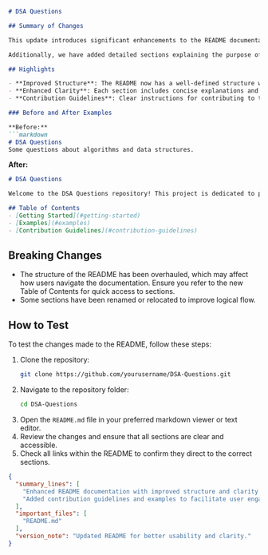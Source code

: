 ```markdown
# DSA Questions

## Summary of Changes

This update introduces significant enhancements to the README documentation for the DSA Questions repository. The primary goal of these changes is to improve clarity and usability for contributors and users alike. We have restructured the content to provide a more intuitive navigation experience, ensuring that important information is easily accessible.

Additionally, we have added detailed sections explaining the purpose of the repository, which focuses on various Data Structures and Algorithms (DSA) questions. This includes a clearer breakdown of the different types of questions available and their corresponding difficulty levels. By providing examples and a more organized layout, we aim to foster a better understanding of the repository's offerings.

## Highlights

- **Improved Structure**: The README now has a well-defined structure with dedicated sections for getting started, examples, and contribution guidelines.
- **Enhanced Clarity**: Each section includes concise explanations and relevant examples to illustrate the concepts better.
- **Contribution Guidelines**: Clear instructions for contributing to the repository, making it easier for new contributors to get involved.

### Before and After Examples

**Before:**
```markdown
# DSA Questions
Some questions about algorithms and data structures.
```

**After:**
```markdown
# DSA Questions

Welcome to the DSA Questions repository! This project is dedicated to providing a comprehensive set of questions covering various Data Structures and Algorithms.

## Table of Contents
- [Getting Started](#getting-started)
- [Examples](#examples)
- [Contribution Guidelines](#contribution-guidelines)
```

## Breaking Changes

- The structure of the README has been overhauled, which may affect how users navigate the documentation. Ensure you refer to the new Table of Contents for quick access to sections.
- Some sections have been renamed or relocated to improve logical flow.

## How to Test

To test the changes made to the README, follow these steps:

1. Clone the repository:
   ```bash
   git clone https://github.com/yourusername/DSA-Questions.git
   ```
2. Navigate to the repository folder:
   ```bash
   cd DSA-Questions
   ```
3. Open the `README.md` file in your preferred markdown viewer or text editor.
4. Review the changes and ensure that all sections are clear and accessible.
5. Check all links within the README to confirm they direct to the correct sections.

```json
{
  "summary_lines": [
    "Enhanced README documentation with improved structure and clarity.",
    "Added contribution guidelines and examples to facilitate user engagement."
  ],
  "important_files": [
    "README.md"
  ],
  "version_note": "Updated README for better usability and clarity."
}
```
```